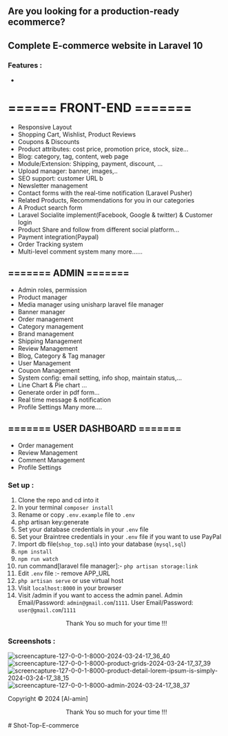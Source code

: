 
  
## Are you looking for a production-ready ecommerce?

## Complete E-commerce website in  Laravel 10

### Features :
-
# ====== FRONT-END =======

- Responsive Layout
- Shopping Cart, Wishlist, Product Reviews
- Coupons & Discounts
- Product attributes: cost price, promotion price, stock, size...
- Blog: category, tag, content, web page 
- Module/Extension: Shipping, payment, discount, ...
- Upload manager: banner, images,..
- SEO support: customer URL b
- Newsletter management
- Contact forms with the real-time notification (Laravel Pusher)
- Related Products, Recommendations for you in our categories
- A Product search form
- Laravel Socialite implement(Facebook, Google & twitter) & Customer login
- Product Share and follow from different social platform...
- Payment integration(Paypal)
- Order Tracking system
- Multi-level comment system
many more......

## ======= ADMIN =======

- Admin roles, permission
- Product manager
- Media manager using unisharp laravel file manager
- Banner manager
- Order management
- Category management
- Brand management
- Shipping Management
- Review Management
- Blog, Category & Tag manager
- User Management
- Coupon Management
- System config: email setting, info shop, maintain status,...
- Line Chart & Pie chart ...
- Generate order in pdf form...
- Real time message & notification
- Profile Settings
Many more....


## ======= USER DASHBOARD =======


- Order management
- Review Management
- Comment Management
- Profile Settings

### Set up :

1. Clone the repo and cd into it
2. In your terminal ```composer install```
3. Rename or copy ```.env.example``` file to ``.env``
4. php artisan key:generate
5. Set your database credentials in your ```.env``` file
6. Set your Braintree credentials in your ```.env``` file if you want to use PayPal
7. Import db file(```shop_top.sql```) into your database (```mysql,sql```)
8. ```npm install```
9. ```npm run watch```
10. run command[laravel file manager]:-  ```php artisan storage:link```
11. Edit ```.env``` file :- remove APP_URL
10. ```php artisan serve``` or use virtual host
11. Visit ```localhost:8000``` in your browser
12. Visit /admin if you want to access the admin panel. Admin Email/Password: ```admin@gmail.com```/```1111```. User Email/Password: ```user@gmail.com```/```1111```

<p style="text-align:center">Thank You so much for your time !!!</p>


### Screenshots :
  ![screencapture-127-0-0-1-8000-2024-03-24-17_36_40](https://github.com/al-amin121/Shot-Top-E-commerce/assets/107688114/8ab37fe1-d6ef-4a5a-b4f2-39c35dc17f94)
![screencapture-127-0-0-1-8000-product-grids-2024-03-24-17_37_39](https://github.com/al-amin121/Shot-Top-E-commerce/assets/107688114/5371bf0d-b8ea-4195-ab84-f95083c42db8)
![screencapture-127-0-0-1-8000-product-detail-lorem-ipsum-is-simply-2024-03-24-17_38_15](https://github.com/al-amin121/Shot-Top-E-commerce/assets/107688114/15103d85-02fa-4daf-9d70-9e9e5fc57f0c)
![screencapture-127-0-0-1-8000-admin-2024-03-24-17_38_37](https://github.com/al-amin121/Shot-Top-E-commerce/assets/107688114/3f9ef386-f274-495c-9485-8db16161b4b0)
 
  Copyright © 2024 [Al-amin]
  
<p style="text-align:center">Thank You so much for your time !!!</p>
# Shot-Top-E-commerce
